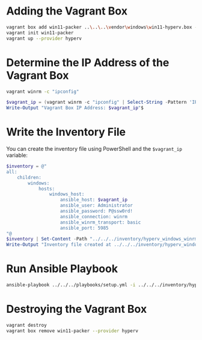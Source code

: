# Adding the Vagrant Box

```bash
vagrant box add win11-packer ..\..\..\vendor\windows\win11-hyperv.box --provider hyperv
vagrant init win11-packer
vagrant up --provider hyperv
```

# Determine the IP Address of the Vagrant Box

```bash
vagrant winrm -c "ipconfig"
```

```powershell
$vagrant_ip = (vagrant winrm -c "ipconfig" | Select-String -Pattern 'IPv4 Address.*: (\d{1,3}\.){3}\d{1,3}' | ForEach-Object { $_.Matches[0].Value.Split(':')[1].Trim() })
Write-Output "Vagrant Box IP Address: $vagrant_ip"$
```

# Write the Inventory File

You can create the inventory file using PowerShell and the `$vagrant_ip` variable:

```powershell
$inventory = @"
all:
    children:
        windows:
            hosts:
                windows_host:
                    ansible_host: $vagrant_ip
                    ansible_user: Administrator
                    ansible_password: P@ssw0rd!
                    ansible_connection: winrm
                    ansible_winrm_transport: basic
                    ansible_port: 5985
"@
$inventory | Set-Content -Path "../../../inventory/hyperv_windows_winrm.yml"
Write-Output "Inventory file created at ../../../inventory/hyperv_windows_winrm.yml"
```

# Run Ansible Playbook

```bash
ansible-playbook ../../../playbooks/setup.yml -i ../../../inventory/hyperv_windows_winrm.yml -l windows_host -vvv
```

# Destroying the Vagrant Box

```bash
vagrant destroy
vagrant box remove win11-packer --provider hyperv
```
